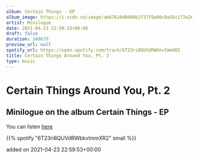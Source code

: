 ```yaml
---
album: Certain Things - EP
album_image: https://i.scdn.co/image/ab67616d0000b2737f8a90c9a35c172a26b6a9db
artist: Minilogue
date: 2021-04-23 22:59:53+00:00
draft: false
duration: 349679
preview_url: null
spotify_url: https://open.spotify.com/track/6T23ri8QUVdRWbkvImmXR2
title: Certain Things Around You, Pt. 2
type: music
---
```



# Certain Things Around You, Pt. 2

## Minilogue on the album Certain Things - EP

You can listen [here](https://open.spotify.com/track/6T23ri8QUVdRWbkvImmXR2)

{{% spotify "6T23ri8QUVdRWbkvImmXR2" small %}}

added on 2021-04-23 22:59:53+00:00